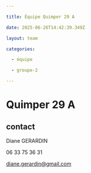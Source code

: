 ```yaml
---

title: Équipe Quimper 29 A

date: 2025-06-26T14:42:39.349Z

layout: team

categories:

  - équipe

  - groupe-2

---
```


# Quimper 29 A



## contact 

Diane GERARDIN

06 33 75 36 31

diane.gerardin@gmail.com


